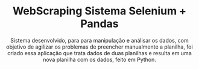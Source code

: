 
<h1 align="center">WebScraping Sistema Selenium + Pandas </h1>
<p align="center">
Sistema desenvolvido, para para manipulação e análisar os dados, com objetivo de agilizar os problemas de preencher manualmente a planilha,
 foi criado essa aplicação que trata dados de duas planilhas e resulta em uma nova planilha com os dados, feito em Python.
</p>

